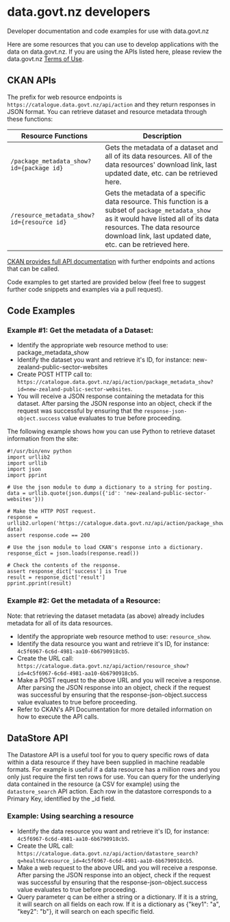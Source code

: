 # data.govt.nz developers
Developer documentation and code examples for use with data.govt.nz

Here are some resources that you can use to develop applications with the data on data.govt.nz. If you are using the APIs listed here, please review the data.govt.nz [Terms of Use](https://www.data.govt.nz/terms-of-use/).

## CKAN APIs
The prefix for web resource endpoints is `https://catalogue.data.govt.nz/api/action` and they return responses in JSON format. You can retrieve dataset and resource metadata through these functions:

|Resource Functions | Description |
|---|---|
|`/package_metadata_show?id={package id}`|Gets the metadata of a dataset and all of its data resources. All of the data resources' download link, last updated date, etc. can be retrieved here.|
|`/resource_metadata_show?id={resource id}`|Gets the metadata of a specific data resource. This function is a subset of `package_metadata_show` as it would have listed all of its data resources. The data resource download link, last updated date, etc. can be retrieved here.|

[CKAN provides full API documentation](http://docs.ckan.org/en/latest/api/index.html) with further endpoints and actions that can be called.

Code examples to get started are provided below (feel free to suggest further code snippets and examples via a pull request).

## Code Examples


### Example #1: Get the metadata of a Dataset:

 - Identify the appropriate web resource method to use: package_metadata_show
 - Identify the dataset you want and retrieve it's ID, for instance: new-zealand-public-sector-websites
 - Create POST HTTP call to: `https://catalogue.data.govt.nz/api/action/package_metadata_show?id=new-zealand-public-sector-websites`.
 - You will receive a JSON response containing the metadata for this dataset. After parsing the JSON response into an object, check if the request was successful by ensuring that the `response-json-object.success` value evaluates to true before proceeding.

The following example shows how you can use Python to retrieve dataset information from the site:

```
#!/usr/bin/env python
import urllib2
import urllib
import json
import pprint

# Use the json module to dump a dictionary to a string for posting.
data = urllib.quote(json.dumps({'id': 'new-zealand-public-sector-websites'}))

# Make the HTTP POST request.
response = urllib2.urlopen('https://catalogue.data.govt.nz/api/action/package_show', data)
assert response.code == 200

# Use the json module to load CKAN's response into a dictionary.
response_dict = json.loads(response.read())

# Check the contents of the response.
assert response_dict['success'] is True
result = response_dict['result']
pprint.pprint(result)
```
    
### Example #2: Get the metadata of a Resource:

Note: that retrieving the dataset metadata (as above) already includes metadata for all of its data resources.

 - Identify the appropriate web resource method to use: `resource_show`.
 - Identify the data resource you want and retrieve it's ID, for instance: `4c5f6967-6c6d-4981-aa10-6b6790918cb5`.
 - Create the URL call: `https://catalogue.data.govt.nz/api/action/resource_show?id=4c5f6967-6c6d-4981-aa10-6b6790918cb5`.
 - Make a POST request to the above URL and you will receive a response. After parsing the JSON response into an object, check if the request was successful by ensuring that the response-json-object.success value evaluates to true before proceeding.
 - Refer to CKAN's API Documentation for more detailed information on how to execute the API calls.

## DataStore API
The Datastore API is a useful tool for you to query specific rows of data within a data resource if they have been supplied in machine readable formats. For example is useful if a data resource has a million rows and you only just require the first ten rows for use. You can query for the underlying data contained in the resource (a CSV for example) using the `datastore_search` API action. Each row in the datastore corresponds to a Primary Key, identified by the _id field.

### Example: Using searching a resource

 - Identify the data resource you want and retrieve it's ID, for instance: `4c5f6967-6c6d-4981-aa10-6b6790918cb5`.
 - Create the URL call: `https://catalogue.data.govt.nz/api/action/datastore_search?q=health&resource_id=4c5f6967-6c6d-4981-aa10-6b6790918cb5`.
 - Make a web request to the above URL and you will receive a response. After parsing the JSON response into an object, check if the request was successful by ensuring that the response-json-object.success value evaluates to true before proceeding.
 - Query parameter q can be either a string or a dictionary. If it is a string, it will search on all fields on each row. If it is a dictionary as {"key1": "a", "key2": "b"}, it will search on each specific field.
